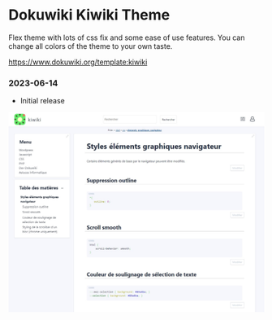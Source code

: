 # Dokuwiki Kiwiki Theme

Flex theme with lots of css fix and some ease of use features. You can change all colors of the theme to your own taste.

https://www.dokuwiki.org/template:kiwiki

### 2023-06-14
- Initial release

![kiwiki_screenshot](./screenshots/kiwiki_screenshot.jpg)
